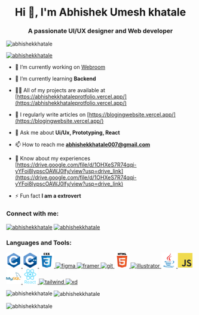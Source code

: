 <h1 align="center">Hi 👋, I'm Abhishek Umesh khatale</h1>
<h3 align="center">A passionate UI/UX designer and Web developer</h3>

<p align="left"> <img src="https://komarev.com/ghpvc/?username=abhishekkhatale&label=Profile%20views&color=0e75b6&style=flat" alt="abhishekkhatale" /> </p>

<p align="left"> <a href="https://github.com/ryo-ma/github-profile-trophy"><img src="https://github-profile-trophy.vercel.app/?username=abhishekkhatale" alt="abhishekkhatale" /></a> </p>

- 🔭 I’m currently working on [Webroom](https://github.com/abhishekkhatale/final-year-project)

- 🌱 I’m currently learning **Backend**

- 👨‍💻 All of my projects are available at [https://abhishekkhataleprotfolio.vercel.app/](https://abhishekkhataleprotfolio.vercel.app/)

- 📝 I regularly write articles on [https://blogingwebsite.vercel.app/](https://blogingwebsite.vercel.app/)

- 💬 Ask me about **Ui/Ux, Prototyping, React**

- 📫 How to reach me **abhishekkhatale007@gmail.com**

- 📄 Know about my experiences [https://drive.google.com/file/d/1OHXeS7R74qqi-yYFoi8lypscOAWJ0lfy/view?usp=drive_link](https://drive.google.com/file/d/1OHXeS7R74qqi-yYFoi8lypscOAWJ0lfy/view?usp=drive_link)

- ⚡ Fun fact **I am a extrovert**

<h3 align="left">Connect with me:</h3>
<p align="left">
<a href="https://linkedin.com/in/abhishekkhatale" target="blank"><img align="center" src="https://raw.githubusercontent.com/rahuldkjain/github-profile-readme-generator/master/src/images/icons/Social/linked-in-alt.svg" alt="abhishekkhatale" height="30" width="40" /></a>
<a href="https://instagram.com/abhishekkhatale" target="blank"><img align="center" src="https://raw.githubusercontent.com/rahuldkjain/github-profile-readme-generator/master/src/images/icons/Social/instagram.svg" alt="abhishekkhatale" height="30" width="40" /></a>
</p>

<h3 align="left">Languages and Tools:</h3>
<p align="left"> <a href="https://www.cprogramming.com/" target="_blank" rel="noreferrer"> <img src="https://raw.githubusercontent.com/devicons/devicon/master/icons/c/c-original.svg" alt="c" width="40" height="40"/> </a> <a href="https://www.w3schools.com/cpp/" target="_blank" rel="noreferrer"> <img src="https://raw.githubusercontent.com/devicons/devicon/master/icons/cplusplus/cplusplus-original.svg" alt="cplusplus" width="40" height="40"/> </a> <a href="https://www.w3schools.com/css/" target="_blank" rel="noreferrer"> <img src="https://raw.githubusercontent.com/devicons/devicon/master/icons/css3/css3-original-wordmark.svg" alt="css3" width="40" height="40"/> </a> <a href="https://www.figma.com/" target="_blank" rel="noreferrer"> <img src="https://www.vectorlogo.zone/logos/figma/figma-icon.svg" alt="figma" width="40" height="40"/> </a> <a href="https://www.framer.com/" target="_blank" rel="noreferrer"> <img src="https://www.vectorlogo.zone/logos/framer/framer-icon.svg" alt="framer" width="40" height="40"/> </a> <a href="https://git-scm.com/" target="_blank" rel="noreferrer"> <img src="https://www.vectorlogo.zone/logos/git-scm/git-scm-icon.svg" alt="git" width="40" height="40"/> </a> <a href="https://www.w3.org/html/" target="_blank" rel="noreferrer"> <img src="https://raw.githubusercontent.com/devicons/devicon/master/icons/html5/html5-original-wordmark.svg" alt="html5" width="40" height="40"/> </a> <a href="https://www.adobe.com/in/products/illustrator.html" target="_blank" rel="noreferrer"> <img src="https://www.vectorlogo.zone/logos/adobe_illustrator/adobe_illustrator-icon.svg" alt="illustrator" width="40" height="40"/> </a> <a href="https://www.java.com" target="_blank" rel="noreferrer"> <img src="https://raw.githubusercontent.com/devicons/devicon/master/icons/java/java-original.svg" alt="java" width="40" height="40"/> </a> <a href="https://developer.mozilla.org/en-US/docs/Web/JavaScript" target="_blank" rel="noreferrer"> <img src="https://raw.githubusercontent.com/devicons/devicon/master/icons/javascript/javascript-original.svg" alt="javascript" width="40" height="40"/> </a> <a href="https://www.mysql.com/" target="_blank" rel="noreferrer"> <img src="https://raw.githubusercontent.com/devicons/devicon/master/icons/mysql/mysql-original-wordmark.svg" alt="mysql" width="40" height="40"/> </a> <a href="https://reactjs.org/" target="_blank" rel="noreferrer"> <img src="https://raw.githubusercontent.com/devicons/devicon/master/icons/react/react-original-wordmark.svg" alt="react" width="40" height="40"/> </a> <a href="https://tailwindcss.com/" target="_blank" rel="noreferrer"> <img src="https://www.vectorlogo.zone/logos/tailwindcss/tailwindcss-icon.svg" alt="tailwind" width="40" height="40"/> </a> <a href="https://www.adobe.com/products/xd.html" target="_blank" rel="noreferrer"> <img src="https://cdn.worldvectorlogo.com/logos/adobe-xd.svg" alt="xd" width="40" height="40"/> </a> </p>

<p><img align="left" src="https://github-readme-stats.vercel.app/api/top-langs?username=abhishekkhatale&show_icons=true&locale=en&layout=compact" alt="abhishekkhatale" /></p>

<p>&nbsp;<img align="center" src="https://github-readme-stats.vercel.app/api?username=abhishekkhatale&show_icons=true&locale=en" alt="abhishekkhatale" /></p>

<p><img align="center" src="https://github-readme-streak-stats.herokuapp.com/?user=abhishekkhatale&" alt="abhishekkhatale" /></p>
